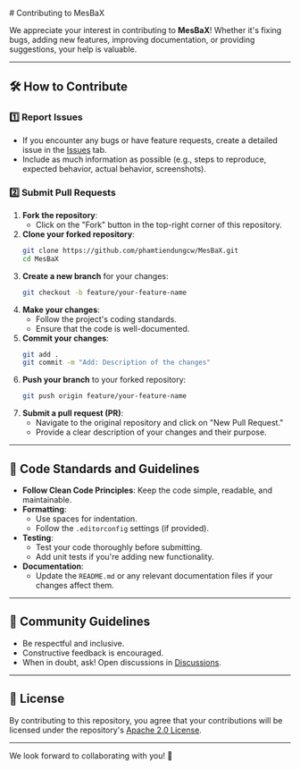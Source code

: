 ﻿﻿# Contributing to MesBaX

We appreciate your interest in contributing to **MesBaX**! Whether it's fixing bugs, adding new features, improving documentation, or providing suggestions, your help is valuable.

---

## 🛠️ How to Contribute

### 1️⃣ **Report Issues**
- If you encounter any bugs or have feature requests, create a detailed issue in the [Issues](https://github.com/phamtiendungcw/MesBaX/issues) tab.
- Include as much information as possible (e.g., steps to reproduce, expected behavior, actual behavior, screenshots).

### 2️⃣ **Submit Pull Requests**
1. **Fork the repository**:
   - Click on the "Fork" button in the top-right corner of this repository.
2. **Clone your forked repository**:
   ```bash
   git clone https://github.com/phamtiendungcw/MesBaX.git
   cd MesBaX
   ```
3. **Create a new branch** for your changes:
   ```bash
   git checkout -b feature/your-feature-name
   ```
4. **Make your changes**:
   - Follow the project's coding standards.
   - Ensure that the code is well-documented.
5. **Commit your changes**:
   ```bash
   git add .
   git commit -m "Add: Description of the changes"
   ```
6. **Push your branch** to your forked repository:
   ```bash
   git push origin feature/your-feature-name
   ```
7. **Submit a pull request (PR)**:
   - Navigate to the original repository and click on "New Pull Request."
   - Provide a clear description of your changes and their purpose.

---

## 🧪 Code Standards and Guidelines
- **Follow Clean Code Principles**: Keep the code simple, readable, and maintainable.
- **Formatting**:
  - Use spaces for indentation.
  - Follow the `.editorconfig` settings (if provided).
- **Testing**:
  - Test your code thoroughly before submitting.
  - Add unit tests if you're adding new functionality.
- **Documentation**:
  - Update the `README.md` or any relevant documentation files if your changes affect them.

---

## 💬 Community Guidelines
- Be respectful and inclusive.
- Constructive feedback is encouraged.
- When in doubt, ask! Open discussions in [Discussions](https://github.com/phamtiendungcw/MesBaX/discussions).

---

## 📝 License
By contributing to this repository, you agree that your contributions will be licensed under the repository's [Apache 2.0 License](LICENSE).

---

We look forward to collaborating with you! 🚀
